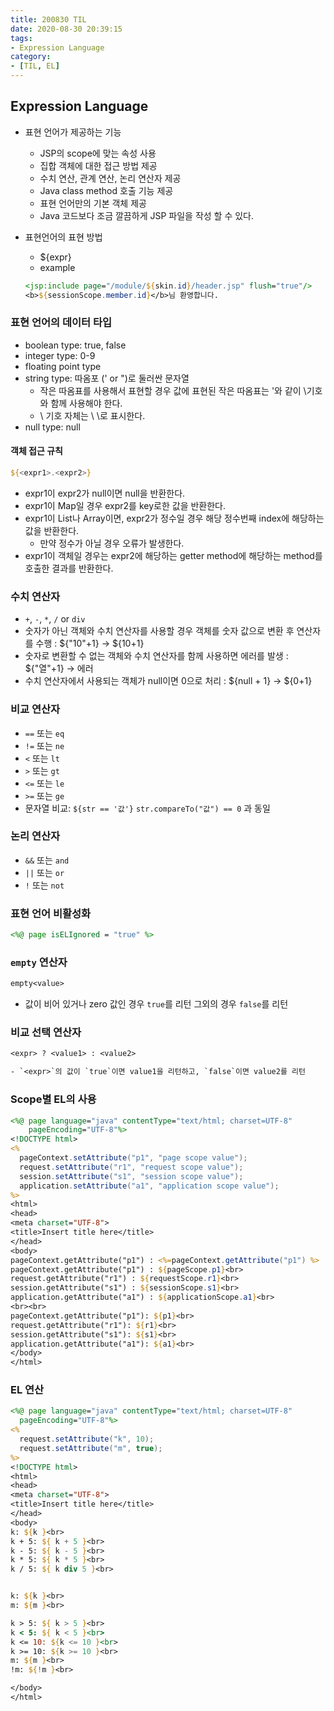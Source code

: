 ```yaml
---
title: 200830 TIL
date: 2020-08-30 20:39:15
tags:
- Expression Language
category:
- [TIL, EL]
---
```


## Expression Language

- 표현 언어가 제공하는 기능
  - JSP의 scope에 맞는 속성 사용
  - 집합 객체에 대한 접근 방법 제공
  - 수치 연산, 관계 연산, 논리 연산자 제공
  - Java class method 호출 기능 제공
  - 표현 언어만의 기본 객체 제공
  - Java 코드보다 조금 깔끔하게 JSP 파일을 작성 할 수 있다.

- 표현언어의 표현 방법
  - ${expr}
  - example

  ```jsp
  <jsp:include page="/module/${skin.id}/header.jsp" flush="true"/>
  <b>${sessionScope.member.id}</b>님 환영합니다.
  ```

### 표현 언어의 데이터 타입

- boolean type: true, false
- integer type: 0-9
- floating point type
- string type: 따옴포 (' or ")로 둘러싼 문자열
  - 작은 따옴표를 사용해서 표현할 경우 값에 표현된 작은 따옴표는 \'와 같이 \기호와 함께 사용해야 한다.
  - \ 기호 자체는 \ \로 표시한다.
- null type: null

#### 객체 접근 규칙

  ```jsp
  ${<expr1>.<expr2>}
  ```

- expr1이 expr2가 null이면 null을 반환한다.
- expr1이 Map일 경우 expr2를 key로한 값을 반환한다.
- expr1이 List나 Array이면, expr2가 정수일 경우 해당 정수번째 index에 해당하는 값을 반환한다.
  - 만약 정수가 아닐 경우 오류가 발생한다.
- expr1이 객체일 경우는 expr2에 해당하는 getter method에 해당하는 method를 호출한 결과를 반환한다.

### 수치 연산자

- `+`, `-`, `*`, `/` or `div`
- 숫자가 아닌 객체와 수치 연산자를 사용할 경우 객체를 숫자 값으로 변환 후 연산자를 수행 : ${"10"+1} → ${10+1}
- 숫자로 변환할 수 없는 객체와 수치 연산자를 함께 사용하면 에러를 발생 : ${"열"+1} → 에러
- 수치 연산자에서 사용되는 객체가 null이면 0으로 처리 : ${null + 1} → ${0+1}

### 비교 연산자

- `==` 또는 `eq`
- `!=` 또는 `ne`
- `<` 또는 `lt`
- `>` 또는 `gt`
- `<=` 또는 `le`
- `>=` 또는 `ge`
- 문자열 비교: `${str == '값'}` `str.compareTo("값") == 0` 과 동일

### 논리 연산자

- `&&` 또는 `and`
- `||` 또는 `or`
- `!` 또는 `not`

### 표현 언어 비활성화

```jsp
<%@ page isELIgnored = "true" %>
```

### `empty` 연산자

```jsp
empty<value>
```

- 값이 비어 있거나 zero 값인 경우 `true`를 리턴 그외의 경우 `false`를 리턴

### 비교 선택 연산자

```jsp
<expr> ? <value1> : <value2>

- `<expr>`의 값이 `true`이면 value1을 리턴하고, `false`이면 value2를 리턴
```

### Scope별 EL의 사용

```jsp
<%@ page language="java" contentType="text/html; charset=UTF-8"
    pageEncoding="UTF-8"%>
<!DOCTYPE html>
<%
  pageContext.setAttribute("p1", "page scope value");
  request.setAttribute("r1", "request scope value");
  session.setAttribute("s1", "session scope value");
  application.setAttribute("a1", "application scope value");
%>
<html>
<head>
<meta charset="UTF-8">
<title>Insert title here</title>
</head>
<body>
pageContext.getAttribute("p1") : <%=pageContext.getAttribute("p1") %>
pageContext.getAttribute("p1") : ${pageScope.p1}<br>
request.getAttribute("r1") : ${requestScope.r1}<br>
session.getAttribute("s1") : ${sessionScope.s1}<br>
application.getAttribute("a1") : ${applicationScope.a1}<br>
<br><br>
pageContext.getAttribute("p1"): ${p1}<br>
request.getAttribute("r1"): ${r1}<br>
session.getAttribute("s1"): ${s1}<br>
application.getAttribute("a1"): ${a1}<br>
</body>
</html>
```

### EL 연산

```jsp
<%@ page language="java" contentType="text/html; charset=UTF-8"
  pageEncoding="UTF-8"%>
<%
  request.setAttribute("k", 10);
  request.setAttribute("m", true);
%>
<!DOCTYPE html>
<html>
<head>
<meta charset="UTF-8">
<title>Insert title here</title>
</head>
<body>
k: ${k }<br>
k + 5: ${ k + 5 }<br>
k - 5: ${ k - 5 }<br>
k * 5: ${ k * 5 }<br>
k / 5: ${ k div 5 }<br>


k: ${k }<br>
m: ${m }<br>

k > 5: ${ k > 5 }<br>
k < 5: ${ k < 5 }<br>
k <= 10: ${k <= 10 }<br>
k >= 10: ${k >= 10 }<br>
m: ${m }<br>
!m: ${!m }<br>

</body>
</html>
```
